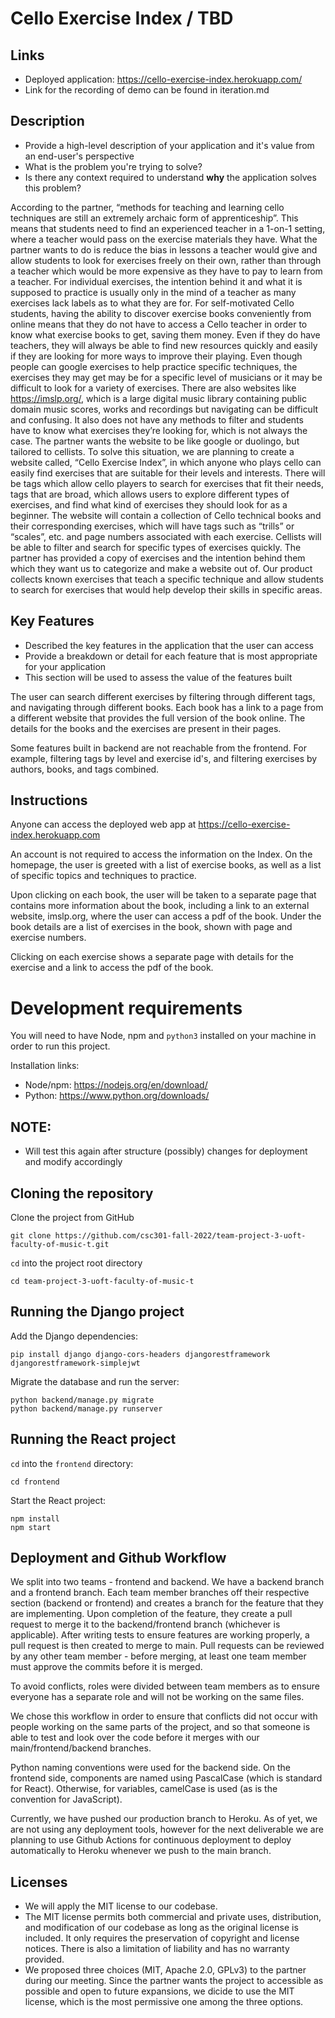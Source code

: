 # Cello Exercise Index / TBD

## Links
 * Deployed application: https://cello-exercise-index.herokuapp.com/
 * Link for the recording of demo can be found in iteration.md

## Description 
 * Provide a high-level description of your application and it's value from an end-user's perspective
 * What is the problem you're trying to solve?
 * Is there any context required to understand **why** the application solves this problem?

According to the partner, “methods for teaching and learning cello techniques are still an extremely archaic form of apprenticeship”. This means that students need to find an experienced teacher in a 1-on-1 setting, where a teacher would pass on the exercise materials they have. What the partner wants to do is reduce the bias in lessons a teacher would give and allow students to look for exercises freely on their own, rather than through a teacher which would be more expensive as they have to pay to learn from a teacher. For individual exercises, the intention behind it and what it is supposed to practice is usually only in the mind of a teacher as many exercises lack labels as to what they are for. 
For self-motivated Cello students, having the ability to discover exercise books conveniently from online means that they do not have to access a Cello teacher in order to know what exercise books to get, saving them money. Even if they do have teachers, they will always be able to find new resources quickly and easily if they are looking for more ways to improve their playing.
Even though people can google exercises to help practice specific techniques, the exercises they may get may be for a specific level of musicians or it may be difficult to look for a variety of exercises. There are also websites like https://imslp.org/, which is a large digital music library containing public domain music scores, works and recordings but navigating can be difficult and confusing. It also does not have any methods to filter and students have to know what exercises they’re looking for, which is not always the case. The partner wants the website to be like google or duolingo, but tailored to cellists.
To solve this situation, we are planning to create a website called, “Cello Exercise Index”, in which anyone who plays cello can easily find exercises that are suitable for their levels and interests. There will be tags which allow cello players to search for exercises that fit their needs, tags that are broad, which allows users to explore different types of exercises, and find what kind of exercises they should look for as a beginner. The website will contain a collection of Cello technical books and their corresponding exercises, which will have tags such as “trills” or “scales”, etc. and page numbers associated with each exercise. Cellists will be able to filter and search for specific types of exercises quickly.
The partner has provided a copy of exercises and the intention behind them which they want us to categorize and make a website out of.  Our product collects known exercises that teach a specific technique and allow students to search for exercises that would help develop their skills in specific areas. 


## Key Features
 * Described the key features in the application that the user can access
 * Provide a breakdown or detail for each feature that is most appropriate for your application
 * This section will be used to assess the value of the features built

The user can search different exercises by filtering through different tags, and navigating through different books. Each book has a link to a page from a different website that provides the full version of the book online. The details for the books and the exercises are present in their pages.

Some features built in backend are not reachable from the frontend. For example, filtering tags by level and exercise id's, and filtering exercises by authors, books, and tags combined. 
## Instructions
Anyone can access the deployed web app at https://cello-exercise-index.herokuapp.com

An account is not required to access the information on the Index. On the homepage, the user is greeted with a list of exercise books, as well as a list of specific topics and techniques to practice.

Upon clicking on each book, the user will be taken to a separate page that contains more information about the book, including a link to an external website, imslp.org, where the user can access a pdf of the book. Under the book details are a list of exercises in the book, shown with page and exercise numbers.

Clicking on each exercise shows a separate page with details for the exercise and a link to access the pdf of the book.
 
 # Development requirements
You will need to have Node, npm and `python3` installed on your machine in order to run this project.

Installation links:
* Node/npm: https://nodejs.org/en/download/
* Python: https://www.python.org/downloads/

## NOTE: 
- Will test this again after structure (possibly) changes for deployment and modify accordingly

## Cloning the repository
Clone the project from GitHub 
```
git clone https://github.com/csc301-fall-2022/team-project-3-uoft-faculty-of-music-t.git
 ```
`cd` into the project root directory
```
cd team-project-3-uoft-faculty-of-music-t
```

## Running the Django project
Add the Django dependencies:
```
pip install django django-cors-headers djangorestframework djangorestframework-simplejwt
```
Migrate the database and run the server:
```
python backend/manage.py migrate
python backend/manage.py runserver
```
 
## Running the React project
`cd` into the `frontend` directory:
```
cd frontend
```
Start the React project:
```
npm install
npm start
```

 ## Deployment and Github Workflow

We split into two teams - frontend and backend. We have a backend branch and a frontend branch. Each team member branches off their respective section (backend or frontend) and creates a branch for the feature that they are implementing. Upon completion of the feature, they create a pull request to merge it to the backend/frontend branch (whichever is applicable). After writing tests to ensure features are working properly, a pull request is then created to merge to main. Pull requests can be reviewed by any other team member - before merging, at least one team member must approve the commits before it is merged.

To avoid conflicts, roles were divided between team members as to ensure everyone has a separate role and will not be working on the same files. 

We chose this workflow in order to ensure that conflicts did not occur with people working on the same parts of the project, and so that someone is able to test and look over the code before it merges with our main/frontend/backend branches.

Python naming conventions were used for the backend side. On the frontend side, components are named using PascalCase (which is standard for React).
Otherwise, for variables, camelCase is used (as is the convention for JavaScript).

Currently, we have pushed our production branch to Heroku. As of yet, we are not using any deployment tools, however for the next deliverable we are planning to use Github Actions for continuous deployment to deploy automatically to Heroku whenever we push to the main branch.

 ## Licenses 

 * We will apply the MIT license to our codebase.
 * The MIT license permits both commercial and private uses, distribution, and modification of our codebase as long as the original license is included. It only requires the preservation of copyright and license notices. There is also a limitation of liability and has no warranty provided.
 * We proposed three choices (MIT, Apache 2.0, GPLv3) to the partner during our meeting. Since the partner wants the project to accessible as possible and open to future expansions, we dicide to use the MIT license, which is the most permissive one among the three options.
